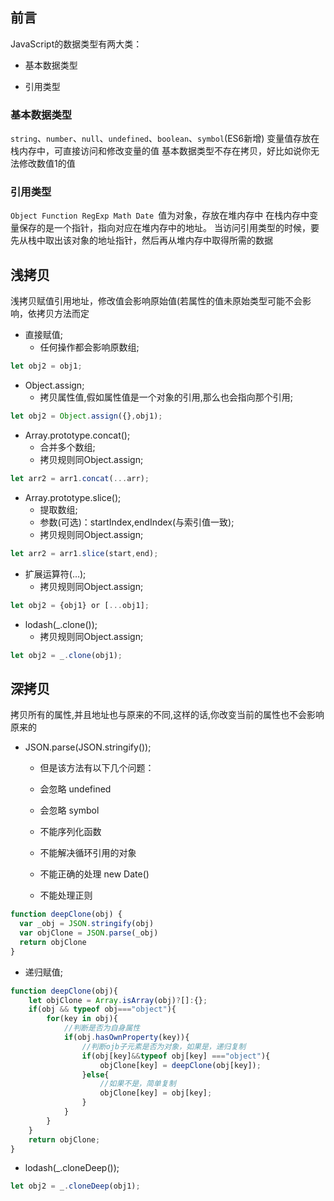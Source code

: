 ## 前言

JavaScript的数据类型有两大类：

- 基本数据类型

- 引用类型

### 基本数据类型

`string`、`number`、`null`、`undefined`、`boolean`、`symbol`(ES6新增) 变量值存放在栈内存中，可直接访问和修改变量的值 基本数据类型不存在拷贝，好比如说你无法修改数值1的值

### 引用类型

`Object Function RegExp Math Date `值为对象，存放在堆内存中 在栈内存中变量保存的是一个指针，指向对应在堆内存中的地址。 当访问引用类型的时候，要先从栈中取出该对象的地址指针，然后再从堆内存中取得所需的数据

## 浅拷贝

浅拷贝赋值引用地址，修改值会影响原始值(若属性的值未原始类型可能不会影响，依拷贝方法而定

- 直接赋值;
  - 任何操作都会影响原数组;

```JavaScript
let obj2 = obj1;
```

- Object.assign;
  - 拷贝属性值,假如属性值是一个对象的引用,那么也会指向那个引用;

```JavaScript
let obj2 = Object.assign({},obj1);
```

- Array.prototype.concat();
  - 合并多个数组;
  - 拷贝规则同Object.assign;

```JavaScript
let arr2 = arr1.concat(...arr);
```

- Array.prototype.slice();
  - 提取数组;
  - 参数(可选)：startIndex,endIndex(与索引值一致);
  - 拷贝规则同Object.assign;

```JavaScript
let arr2 = arr1.slice(start,end);
```

- 扩展运算符(...);
  - 拷贝规则同Object.assign;

```JavaScript
let obj2 = {obj1} or [...obj1];
```

- lodash(_.clone());
  - 拷贝规则同Object.assign;

```JavaScript
let obj2 = _.clone(obj1);
```

## 深拷贝

拷贝所有的属性,并且地址也与原来的不同,这样的话,你改变当前的属性也不会影响原来的

- JSON.parse(JSON.stringify());
  -  但是该方法有以下几个问题：

  - 会忽略 undefined
  - 会忽略 symbol
  - 不能序列化函数
  - 不能解决循环引用的对象
  - 不能正确的处理 new Date()
  - 不能处理正则

```JavaScript
function deepClone(obj) {
  var _obj = JSON.stringify(obj)
  var objClone = JSON.parse(_obj)
  return objClone
}
```

- 递归赋值;

```JavaScript
function deepClone(obj){
    let objClone = Array.isArray(obj)?[]:{};
    if(obj && typeof obj==="object"){
        for(key in obj){
            //判断是否为自身属性
            if(obj.hasOwnProperty(key)){
                //判断ojb子元素是否为对象，如果是，递归复制
                if(obj[key]&&typeof obj[key] ==="object"){
                    objClone[key] = deepClone(obj[key]);
                }else{
                    //如果不是，简单复制
                    objClone[key] = obj[key];
                }
            }
        }
    }
    return objClone;
}
```

- lodash(_.cloneDeep());

```JavaScript
let obj2 = _.cloneDeep(obj1);
```